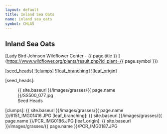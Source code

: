 ```yaml
---
layout: default
title: Inland Sea Oats
name: inland_sea_oats
symbol: CHLA5
---
```

## Inland Sea Oats

[Lady Bird Johnson Wildflower Center - {{ page.title }} ](https://www.wildflower.org/plants/result.php?id_plant={{ page.symbol }})

[[seed_heads]][lbj_CHLA5_seeds]
[![clumps]][lbj_CHLA5_clumps]
[![leaf_branching]][lbj_CHLA5_leaf_branching]
[![leaf_origin]][lbj_CHLA5_leaf_origin]


[seed_heads]: <figure>{{ site.baseurl }}/images/grasses/{{ page.name }}/SS500_077.jpg<figcaption>Seed Heads</figcaption></figure>
[clumps]: {{ site.baseurl }}/images/grasses/{{ page.name }}/6151_IMG01416.JPG
[leaf_branching]: {{ site.baseurl }}/images/grasses/{{ page.name }}/PCR_IMG0186.JPG
[leaf_origin]: {{ site.baseurl }}/images/grasses/{{ page.name }}/PCR_IMG0187.JPG

[lbj_CHLA5_seeds]: http://www.wildflower.org/gallery/result.php?id_image=19376 "Sam C Strickland, Lady Bird Johnson Wildflower Center"
[lbj_CHLA5_clumps]: http://www.wildflower.org/gallery/result.php?id_image=12878 "Joseph a Marcus, Lady Bird Johnson Wildflower Center"
[lbj_CHLA5_leaf_branching]: http://www.wildflower.org/gallery/result.php?id_image=42959 "Peggy Romfh, Lady Bird Johnson Wildflower Center"
[lbj_CHLA5_leaf_origin]: http://www.wildflower.org/gallery/result.php?id_image=42960 "Peggy Romfh, Lady Bird Johnson Wildflower Center"
